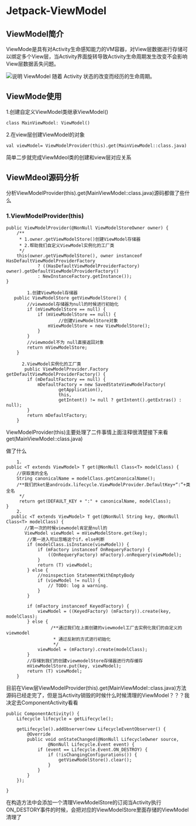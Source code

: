 # Jetpack-ViewModel

## ViewModel简介

ViewMode是具有对Activity生命感知能力的VM容器，对View层数据进行存储可以绑定多个View层，当Activity界面旋转导致Activity生命周期发生改变不会影响View层数据丢失问题。

![说明 ViewModel 随着 Activity 状态的改变而经历的生命周期。](https://developer.android.com/images/topic/libraries/architecture/viewmodel-lifecycle.png?hl=zh-cn)

## ViewMode使用

1.创建自定义ViewModel类继承ViewModel()

```
class MainViewModel: ViewModel() 
```

2.在view层创建ViewModel的对象

```
val viewModel= ViewModelProvider(this).get(MainViewModel::class.java)
```

简单二步就完成ViewMdeol类的创建和view层对应关系

## ViewMdeol源码分析

分析ViewModelProvider(this).get(MainViewModel::class.java)源码都做了些什么

### 1.ViewModelProvider(this)

```
public ViewModelProvider(@NonNull ViewModelStoreOwner owner) {
    /**
     * 1.owner.getViewModelStore()创建ViewModel存储器
     * 2.帮助我们自定义ViewModel实例化的工厂类
     */
    this(owner.getViewModelStore(), owner instanceof HasDefaultViewModelProviderFactory
            ? ((HasDefaultViewModelProviderFactory) owner).getDefaultViewModelProviderFactory()
            : NewInstanceFactory.getInstance());
}

		1.创建ViewModel存储器
   public ViewModelStore getViewModelStore() {
        //viewmodel存储器为null的时候进行初始化
        if (mViewModelStore == null) {        
            if (mViewModelStore == null) {
            		//创建ViewModelStore对象
                mViewModelStore = new ViewModelStore();
            }
        }
        //viewmodel不为 null直接返回对象
        return mViewModelStore;
    }
    
  	  2.ViewModel实例化的工厂类
       public ViewModelProvider.Factory getDefaultViewModelProviderFactory() {
        if (mDefaultFactory == null) {
            mDefaultFactory = new SavedStateViewModelFactory(
                    getApplication(),
                    this,
                    getIntent() != null ? getIntent().getExtras() : null);
        }
        return mDefaultFactory;
    }

```

ViewModelProvider(this)主要处理了二件事情上面注释很清楚接下来看get(MainViewModel::class.java)

做了什么

```
	1.
public <T extends ViewModel> T get(@NonNull Class<T> modelClass) {
    //获取类的全名
    String canonicalName = modelClass.getCanonicalName();
    /**我们的ket是androidx.lifecycle.ViewModelProvider.DefaultKey+“:”+类全名
     */
     return get(DEFAULT_KEY + ":" + canonicalName, modelClass);
}
	2.
  public <T extends ViewModel> T get(@NonNull String key, @NonNull Class<T> modelClass) {
       //第一次的时候viewmodel肯定是null的
       ViewModel viewModel = mViewModelStore.get(key);
        //第一进入可以忽略这个if，else判断
        if (modelClass.isInstance(viewModel)) {
            if (mFactory instanceof OnRequeryFactory) {
                ((OnRequeryFactory) mFactory).onRequery(viewModel);
            }
            return (T) viewModel;
        } else {
            //noinspection StatementWithEmptyBody
            if (viewModel != null) {
                // TODO: log a warning.
            }
        }
        
        if (mFactory instanceof KeyedFactory) {
            viewModel = ((KeyedFactory) (mFactory)).create(key, modelClass);
        } else {
        		 /**通过我们在上面创建的viewmodel工厂去实例化我们的自定义的viewmodel
        		  * 通过反射的方式进行初始化
        		  */
            viewModel = (mFactory).create(modelClass);
        }
        //存储到我们的创建viewmodelStore存储器进行内存缓存
        mViewModelStore.put(key, viewModel);
        return (T) viewModel;
    }
```

目前在View层ViewModelProvider(this).get(MainViewModel::class.java)方法源码已经走完了，但是当Activity销毁的时候什么时候清理的ViewModel？？？我决定去ComponentActivity看看

```
public ComponentActivity() {
    Lifecycle lifecycle = getLifecycle();

    getLifecycle().addObserver(new LifecycleEventObserver() {
        @Override
        public void onStateChanged(@NonNull LifecycleOwner source,
                @NonNull Lifecycle.Event event) {
            if (event == Lifecycle.Event.ON_DESTROY) {
                if (!isChangingConfigurations()) {
                    getViewModelStore().clear();
                }
            }
        }
    });

}
```

在构造方法中会添加一个清理ViewModelStore的订阅当Activity执行ON_DESTORY事件的时候，会把对应的ViewModelStore里面存储的ViewModel清理了
